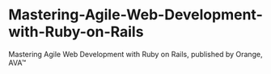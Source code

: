 # Mastering-Agile-Web-Development-with-Ruby-on-Rails
Mastering Agile Web Development with Ruby on Rails, published by Orange, AVA™
